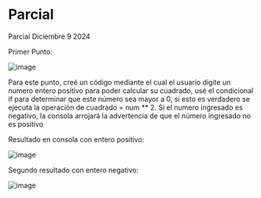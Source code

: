 # Parcial
Parcial Diciembre 9 2024

Primer Punto: 


![image](https://github.com/user-attachments/assets/75af7738-ba7f-4b57-9c19-2b29b9693b12)


Para este punto, creé un código mediante el cual el usuario digite un numero entero positivo para poder calcular su cuadrado, usé el condicional if para determinar que este número sea mayor a 0, si esto es verdadero se ejecuta la operación de cuadrado = num ** 2. Si el numero ingresado es negativo, la consola arrojará la advertencia de que el número ingresado no es positivo


Resultado en consola con entero positivo:

![image](https://github.com/user-attachments/assets/5fe4fbe1-fb3b-4b13-8e67-c84acaeaed39)

Segundo resultado con entero negativo:

![image](https://github.com/user-attachments/assets/107c2159-6858-4325-9b6d-794855e139bd)

